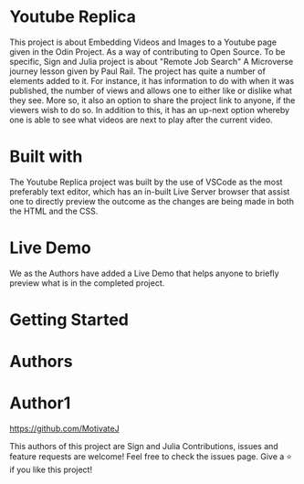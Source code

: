 # Youtube Replica
This project is about Embedding Videos and Images to a Youtube page given in the Odin Project. As a way of contributing to Open Source. To be specific, Sign and Julia project is about "Remote Job Search" A Microverse journey lesson given by Paul Rail. The project has quite a number of elements added to it. For instance, it has information to do with when it was published, the number of views and allows one to either like or dislike what they see. More so, it also an option to share the project link to anyone, if the viewers wish to do so. In addition to this, it has an up-next option whereby one is able to see what videos are next to play after the current video.
# Built with
The Youtube Replica project was built by the use of VSCode as the most preferably text editor, which has an in-built Live Server browser that assist one to directly preview the outcome as the changes are being made in both the HTML and the CSS.
# Live Demo
We as the Authors have added a Live Demo that helps anyone to briefly preview what is in the completed project.
# Getting Started

# Authors
# Author1
https://github.com/MotivateJ

This authors of this project are Sign and Julia 
Contributions, issues and feature requests are welcome!
Feel free to check the issues page.
Give a ⭐️ if you like this project!
